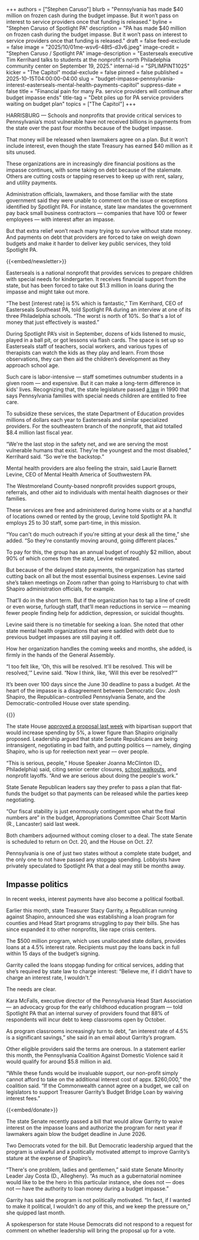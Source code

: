 +++
authors = ["Stephen Caruso"]
blurb = "Pennsylvania has made $40 million on frozen cash during the budget impasse. But it won’t pass on interest to service providers once that funding is released."
byline = "Stephen Caruso of Spotlight PA"
description = "PA has made $40 million on frozen cash during the budget impasse. But it won’t pass on interest to service providers once that funding is released."
draft = false
feed-exclude = false
image = "2025/10/01me-wsv6-48t5-d3v6.jpeg"
image-credit = "Stephen Caruso / Spotlight PA"
image-description = "Easterseals executive Tim Kerrihard talks to students at the nonprofit's north Philadelphia community center on September 19, 2025."
internal-id = "SPLIMPINT1025"
kicker = "The Capitol"
modal-exclude = false
pinned = false
published = 2025-10-15T04:00:00-04:00
slug = "budget-impasse-pennsylvania-interest-easterseals-mental-health-payments-capitol"
suppress-date = false
title = "Financial pain for many Pa. service providers will continue after budget impasse ends"
title-tag = "Debt piles up for PA service providers waiting on budget plan"
topics = ["The Capitol"]
+++

HARRISBURG — Schools and nonprofits that provide critical services to Pennsylvania’s most vulnerable have not received billions in payments from the state over the past four months because of the budget impasse.

That money will be released when lawmakers agree on a plan. But it won’t include interest, even though the state Treasury has earned $40 million as it sits unused.

These organizations are in increasingly dire financial positions as the impasse continues, with some taking on debt because of the stalemate. Others are cutting costs or tapping reserves to keep up with rent, salary, and utility payments.

Administration officials, lawmakers, and those familiar with the state government said they were unable to comment on the issue or exceptions identified by Spotlight PA. For instance, state law mandates the government pay back small business contractors — companies that have 100 or fewer employees — with interest after an impasse.

But that extra relief won’t reach many trying to survive without state money. And payments on debt that providers are forced to take on weigh down budgets and make it harder to deliver key public services, they told Spotlight PA.

{{<embed/newsletter>}}

Easterseals is a national nonprofit that provides services to prepare children with special needs for kindergarten. It receives financial support from the state, but has been forced to take out $1.3 million in loans during the impasse and might take out more.

“The best \[interest rate\] is 5% which is fantastic,” Tim Kerrihard, CEO of Easterseals Southeast PA, told Spotlight PA during an interview at one of its three Philadelphia schools. “The worst is north of 10%. So that&#39;s a lot of money that just effectively is wasted.”

During Spotlight PA’s visit in September, dozens of kids listened to music, played in a ball pit, or got lessons via flash cards. The space is set up so Easterseals staff of teachers, social workers, and various types of therapists can watch the kids as they play and learn. From those observations, they can then aid the children’s development as they approach school age.

Such care is labor-intensive — staff sometimes outnumber students in a given room — and expensive. But it can make a long-term difference in kids&#39; lives. Recognizing that, the state legislature passed <a href="https://www.legis.state.pa.us/cfdocs/legis/li/uconsCheck.cfm?yr=1990&amp;sessInd=0&amp;act=212">a law</a> in 1990 that says Pennsylvania families with special needs children are entitled to free care.

To subsidize these services, the state Department of Education provides millions of dollars each year to Easterseals and similar specialized providers. For the southeastern branch of the nonprofit, that aid totalled $8.4 million last fiscal year.

“We&#39;re the last stop in the safety net, and we are serving the most vulnerable humans that exist. They&#39;re the youngest and the most disabled,” Kerrihard said. “So we&#39;re the backstop.”

Mental health providers are also feeling the strain, said Laurie Barnett Levine, CEO of Mental Health America of Southwestern PA.

The Westmoreland County-based nonprofit provides support groups, referrals, and other aid to individuals with mental health diagnoses or their families.

These services are free and administered during home visits or at a handful of locations owned or rented by the group, Levine told Spotlight PA. It employs 25 to 30 staff, some part-time, in this mission.

“You can&#39;t do much outreach if you&#39;re sitting at your desk all the time,” she added. “So they&#39;re constantly moving around, going different places.”

To pay for this, the group has an annual budget of roughly $2 million, about 90% of which comes from the state, Levine estimated.

But because of the delayed state payments, the organization has started cutting back on all but the most essential business expenses. Levine said she’s taken meetings on Zoom rather than going to Harrisburg to chat with Shapiro administration officials, for example.

That’ll do in the short term. But if the organization has to tap a line of credit or even worse, furlough staff, that’ll mean reductions in service — meaning fewer people finding help for addiction, depression, or suicidal thoughts.

Levine said there is no timetable for seeking a loan. She noted that other state mental health organizations that were saddled with debt due to previous budget impasses are still paying it off.

How her organization handles the coming weeks and months, she added, is firmly in the hands of the General Assembly.

“I too felt like, ‘Oh, this will be resolved. It&#39;ll be resolved. This will be resolved,’” Levine said. “Now I think, like, ‘Will this ever be resolved?’”

It’s been over 100 days since the June 30 deadline to pass a budget. At the heart of the impasse is a disagreement between Democratic Gov. Josh Shapiro, the Republican-controlled Pennsylvania Senate, and the Democratic-controlled House over state spending.

{{<picture src="external/08v6tmkadg07fyknwy3pb8sm3m.jpeg" description="Gov. Josh Shapiro with legislative leaders from both parties and chambers in 2023." caption="Gov. Josh Shapiro with legislative leaders from both parties and chambers in 2023." credit="Commonwealth Media Services">}}

The state House <a href="https://www.spotlightpa.org/news/2025/10/budget-pennsylvania-impasse-house-senate-conflict-capitol/">approved a proposal last week</a> with bipartisan support that would increase spending by 5%, a lower figure than Shapiro originally proposed. Leadership argued that state Senate Republicans are being intransigent, negotiating in bad faith, and putting politics — namely, dinging Shapiro, who is up for reelection next year — over people.

“This is serious, people,” House Speaker Joanna McClinton (D., Philadelphia) said, citing senior center closures, <a href="https://www.wgal.com/article/pa-lancaster-mccaskey-students-walk-out/68910467">school walkouts</a>, and nonprofit layoffs. “And we are serious about doing the people&#39;s work.”

State Senate Republican leaders say they prefer to pass a plan that flat-funds the budget so that payments can be released while the parties keep negotiating.

“Our fiscal stability is just enormously contingent upon what the final numbers are” in the budget, Appropriations Committee Chair Scott Martin (R., Lancaster) said last week.

Both chambers adjourned without coming closer to a deal. The state Senate is scheduled to return on Oct. 20, and the House on Oct. 27.

Pennsylvania is one of just two states without a complete state budget, and the only one to not have passed any stopgap spending. Lobbyists have privately speculated to Spotlight PA that a deal may still be months away.

## Impasse politics

In recent weeks, interest payments have also become a political football.

Earlier this month, state Treasurer Stacy Garrity, a Republican running against Shapiro, announced she was establishing a loan program for counties and Head Start programs struggling to pay their bills. She has since expanded it to other nonprofits, like rape crisis centers.

The $500 million program, which uses unallocated state dollars, provides loans at a 4.5% interest rate. Recipients must pay the loans back in full within 15 days of the budget’s signing.

Garrity called the loans stopgap funding for critical services, adding that she’s required by state law to charge interest: “Believe me, if I didn&#39;t have to charge an interest rate, I wouldn&#39;t.”

The needs are clear.

Kara McFalls, executive director of the Pennsylvania Head Start Association — an advocacy group for the early childhood education program — told Spotlight PA that an internal survey of providers found that 88% of respondents will incur debt to keep classrooms open by October.

As program classrooms increasingly turn to debt, “an interest rate of 4.5% is a significant savings,” she said in an email about Garrity’s program.

Other eligible providers said the terms are onerous. In a statement earlier this month, the Pennsylvania Coalition Against Domestic Violence said it would qualify for around $5.8 million in aid.

“While these funds would be invaluable support, our non-profit simply cannot afford to take on the additional interest cost of appx. $260,000,” the coalition said. “If the Commonwealth cannot agree on a budget, we call on legislators to support Treasurer Garrity’s Budget Bridge Loan by waiving interest fees.”

{{<embed/donate>}}

The state Senate recently passed a bill that would allow Garrity to waive interest on the impasse loans and authorize the program for next year if lawmakers again blow the budget deadline in June 2026.

Two Democrats voted for the bill. But Democratic leadership argued that the program is unlawful and a politically motivated attempt to improve Garrity’s stature at the expense of Shapiro’s.

“There&#39;s one problem, ladies and gentlemen,” said state Senate Minority Leader Jay Costa (D., Allegheny). “As much as a gubernatorial nominee would like to be the hero in this particular instance, she does not — does not — have the authority to loan money during a budget impasse.”

Garrity has said the program is not politically motivated. “In fact, if I wanted to make it political, I wouldn&#39;t do any of this, and we keep the pressure on,” she quipped last month.

A spokesperson for state House Democrats did not respond to a request for comment on whether leadership will bring the proposal up for a vote.

